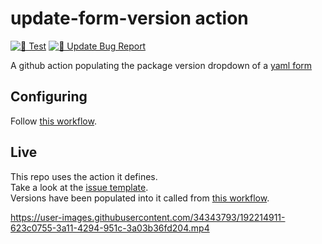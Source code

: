 # update-form-version action

[![🧪 Test](https://github.com/ShaMan123/gha-populate-form-version/actions/workflows/test.yml/badge.svg)](https://github.com/ShaMan123/gha-populate-form-version/actions/workflows/test.yml)
[![🚀 Update Bug Report](https://github.com/ShaMan123/gha-populate-form-version/actions/workflows/update_bug_report.yml/badge.svg)](https://github.com/ShaMan123/gha-populate-form-version/actions/workflows/update_bug_report.yml)

A github action populating the package version dropdown of a [yaml form](https://docs.github.com/en/communities/using-templates-to-encourage-useful-issues-and-pull-requests/syntax-for-issue-forms)

## Configuring
Follow [this workflow](.github/workflows/update_bug_report.yml).

## Live

This repo uses the action it defines.\
Take a look at the [issue template](../../issues/new?template=bug_report.yml).\
Versions have been populated into it called from [this workflow](.github/workflows/update_bug_report.yml).



https://user-images.githubusercontent.com/34343793/192214911-623c0755-3a11-4294-951c-3a03b36fd204.mp4

